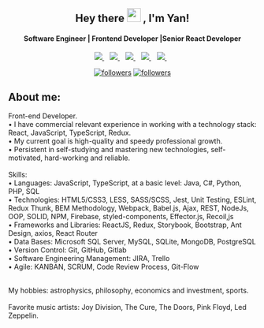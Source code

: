 <!--
**exciting-opportunities/exciting-opportunities** is a ✨ _special_ ✨ repository because its `README.md` (this file) appears on your GitHub profile.

Here are some ideas to get you started:

- 🔭 I’m currently working on ...
- 🌱 I’m currently learning ...
- 👯 I’m looking to collaborate on ...
- 🤔 I’m looking for help with ...
- 💬 Ask me about ...
- 📫 How to reach me: ...
- 😄 Pronouns: ...
- ⚡ Fun fact: ...
-->
<h2 align="center">
  Hey there <img src="https://media.giphy.com/media/hvRJCLFzcasrR4ia7z/giphy.gif" width="28"> , I'm Yan! 
</h2>

<h4 align='center'>
  Software Engineer | Frontend Developer |Senior React Developer 
</h4>


<p align='center'>
  <a href="https://www.linkedin.com/in/exciting-opportunities">
    <img src="https://img.shields.io/badge/linkedin-%230077B5.svg?&style=flat&logo=linkedin&logoColor=white" />
  </a>&nbsp;&nbsp;
  <a href="https://www.instagram.com/virginity8/">
    <img src="https://img.shields.io/badge/instagram-FF00FF.svg?&style=flat&logo=instagram&logoColor=white" />
  </a>&nbsp;&nbsp;
  <a href="https://vk.com/exciting_opportunities">
    <img src="https://img.shields.io/badge/vk-%230077B5.svg?&style=flat&logo=vk&logoColor=white" />
  </a>&nbsp;&nbsp;
<a href="https://www.facebook.com/profile.php?id=100064688205419">
    <img src="https://img.shields.io/badge/facebook-%231DA1F2.svg?&style=flat&logo=facebook&logoColor=white" />        
  </a>&nbsp;&nbsp;
  <a href="https://twitter.com/exciopp">
    <img src="https://img.shields.io/badge/twitter-%231DA1F2.svg?&style=flat&logo=twitter&logoColor=white" />        
  </a>&nbsp;&nbsp;
</p>


<p align="center">
  <a href="https://github.com/exciting-opportunities">
    <img alt="followers" title="Follow me on Github" src="https://img.shields.io/github/followers/exciting-opportunities?color=236ad3&labelColor=1155ba&style=for-the-badge&logo=github&label=Follow"/></a>
  <a href="https://twitter.com/exciopp">
    <img alt="followers" title="Follow me on Twitter" src="https://img.shields.io/twitter/follow/exciopp?color=55960c&labelColor=488207&label=Follow&logo=twitter&logoColor=white&style=for-the-badge"/></a>
  </p>


##  About me:
<p>
  <bold>Front-end Developer.</bold> <br>
• I have commercial relevant experience in working with a technology stack: React, JavaScript, TypeScript, Redux. <br>
• My current goal is high-quality and speedy professional growth. <br>
• Persistent in self-studying and mastering new technologies, self-motivated, hard-working and reliable. <br>
<br>
Skills: <br>
• Languages: JavaScript, TypeScript, at a basic level: Java, C#, Python, PHP, SQL <br>
• Technologies: HTML5/CSS3, LESS, SASS/SCSS, Jest, Unit Testing, ESLint, Redux Thunk, BEM Methodology, Webpack, Babel.js, Ajax, REST, NodeJs, OOP, SOLID, NPM, Firebase, styled-components, Effector.js, Recoil,js <br>
• Frameworks and Libraries: ReactJS, Redux, Storybook, Bootstrap, Ant Design, axios, React Router <br>
• Data Bases: Microsoft SQL Server, MySQL, SQLite, MongoDB, PostgreSQL <br>
• Version Control: Git, GitHub, Gitlab <br>
• Software Engineering Management: JIRA, Trello <br>
• Agile: KANBAN, SCRUM, Code Review Process, Git-Flow <br>
<br>

My hobbies: astrophysics, philosophy, economics and investment, sports. <br>
<br>
Favorite music artists: Joy Division, The Cure, The Doors, Pink Floyd, Led Zeppelin. <br>
</p>
